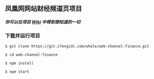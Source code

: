 ## 凤凰网网站财经频道页项目

##### 你可以在项目 [Wiki](https://git.ifengidc.com/whale/wiki/wikis/home) 中得到想知道的一切

### 下载并运行项目

```
$ git clone https://git.ifengidc.com/whale/web-channel-finance.git

$ cd web-channel-finance

$ npm install

$ npm start
```
